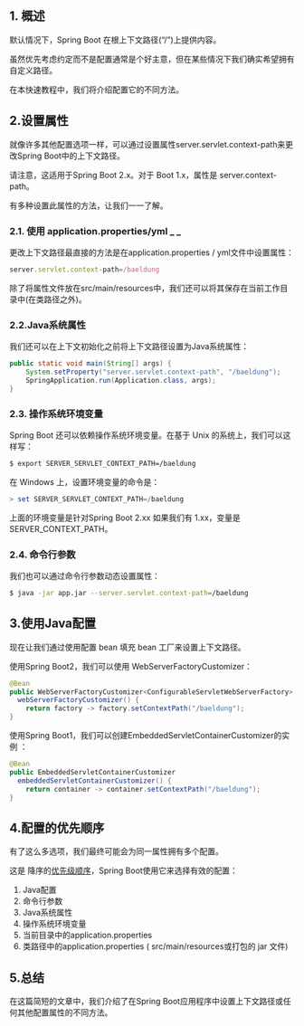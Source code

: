 ## 1. 概述

默认情况下，Spring Boot 在根上下文路径(“/”)上提供内容。

虽然优先考虑约定而不是配置通常是个好主意，但在某些情况下我们确实希望拥有自定义路径。

在本快速教程中，我们将介绍配置它的不同方法。

## 2.设置属性

就像许多其他配置选项一样，可以通过设置属性server.servlet.context-path来更改Spring Boot中的上下文路径。

请注意，这适用于Spring Boot 2.x。对于 Boot 1.x，属性是 server.context-path。

有多种设置此属性的方法，让我们一一了解。

### 2.1. 使用 application.properties/yml _ _

更改上下文路径最直接的方法是在application.properties / yml文件中设置属性：

```javascript
server.servlet.context-path=/baeldung
```

除了将属性文件放在src/main/resources中，我们还可以将其保存在当前工作目录中(在类路径之外)。

### 2.2.Java系统属性

我们还可以在上下文初始化之前将上下文路径设置为Java系统属性：

```java
public static void main(String[] args) {
    System.setProperty("server.servlet.context-path", "/baeldung");
    SpringApplication.run(Application.class, args);
}
```

### 2.3. 操作系统环境变量

Spring Boot 还可以依赖操作系统环境变量。在基于 Unix 的系统上，我们可以这样写：

```bash
$ export SERVER_SERVLET_CONTEXT_PATH=/baeldung
```

在 Windows 上，设置环境变量的命令是：

```powershell
> set SERVER_SERVLET_CONTEXT_PATH=/baeldung
```

上面的环境变量是针对Spring Boot 2.xx 如果我们有 1.xx，变量是SERVER_CONTEXT_PATH。

### 2.4. 命令行参数

我们也可以通过命令行参数动态设置属性：

```bash
$ java -jar app.jar --server.servlet.context-path=/baeldung
```

## 3.使用Java配置

现在让我们通过使用配置 bean 填充 bean 工厂来设置上下文路径。

使用Spring Boot2，我们可以使用 WebServerFactoryCustomizer：

```java
@Bean
public WebServerFactoryCustomizer<ConfigurableServletWebServerFactory>
  webServerFactoryCustomizer() {
    return factory -> factory.setContextPath("/baeldung");
}
```

使用Spring Boot1，我们可以创建EmbeddedServletContainerCustomizer的实例 ：

```java
@Bean
public EmbeddedServletContainerCustomizer
  embeddedServletContainerCustomizer() {
    return container -> container.setContextPath("/baeldung");
}
```

## 4.配置的优先顺序

有了这么多选项，我们最终可能会为同一属性拥有多个配置。

这是 降序的[优先级顺序](https://docs.spring.io/spring-boot/docs/current/reference/html/boot-features-external-config.html)，Spring Boot使用它来选择有效的配置：

1.  Java配置
2.  命令行参数
3. Java系统属性
4.  操作系统环境变量
5.  当前目录中的application.properties
6.  类路径中的application.properties ( src/main/resources或打包的 jar 文件)

## 5.总结

在这篇简短的文章中，我们介绍了在Spring Boot应用程序中设置上下文路径或任何其他配置属性的不同方法。